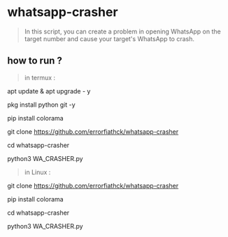# whatsapp-crasher

> In this script, you can create a problem in opening WhatsApp on the target number and cause your target's WhatsApp to crash.

## how to run ?

> in termux :

apt update & apt upgrade - y

pkg install python git -y

pip install colorama

git clone https://github.com/errorfiathck/whatsapp-crasher

cd whatsapp-crasher

python3 WA_CRASHER.py

> in Linux :

git clone https://github.com/errorfiathck/whatsapp-crasher

pip install colorama

cd whatsapp-crasher

python3 WA_CRASHER.py
